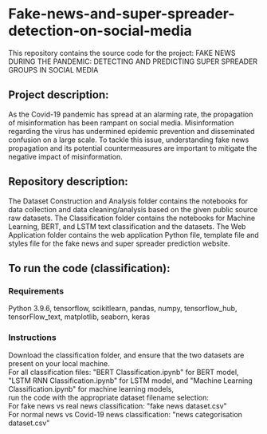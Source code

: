 # Fake-news-and-super-spreader-detection-on-social-media

This repository contains the source code for the project: FAKE NEWS DURING THE PANDEMIC: DETECTING AND PREDICTING SUPER SPREADER GROUPS IN SOCIAL MEDIA
## Project description:
As the Covid-19 pandemic has spread at an alarming rate, the propagation of misinformation has been rampant on social media. Misinformation regarding the virus has undermined epidemic prevention and disseminated confusion on a large scale. To tackle this issue, understanding fake news propagation and its potential countermeasures are important to mitigate the negative impact of misinformation.

## Repository description:
The Dataset Construction and Analysis folder contains the notebooks for data collection and data cleaning/analysis based on the given public source raw datasets.
The Classification folder contains the notebooks for Machine Learning, BERT, and LSTM text classification and the datasets.
The Web Application folder contains the web application Python file, template file and styles file for the fake news and super spreader prediction website.

## To run the code (classification):
### Requirements
Python 3.9.6, tensorflow, scikitlearn, pandas, numpy, tensorflow_hub, tensorFlow_text, matplotlib, seaborn, keras
### Instructions
Download the classification folder, and ensure that the two datasets are present on your local machine.  
For all classification files: "BERT Classification.ipynb" for BERT model, "LSTM RNN Classification.ipynb" for LSTM model, and "Machine Learning Classification.ipynb" for machine learning models,  
run the code with the appropriate dataset filename selection:  
For fake news vs real news classification: "fake news dataset.csv"  
For normal news vs Covid-19 news classification: "news categorisation dataset.csv"  
